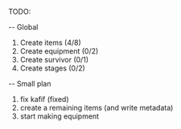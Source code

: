 TODO:

--  Global

1. Create items (4/8)
2. Create equipment (0/2)
3. Create survivor (0/1)
4. Create stages (0/2)

--  Small plan

1. fix kafif (fixed)
2. create a remaining items (and write metadata)
3. start making equipment
